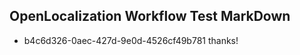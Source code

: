 ## OpenLocalization Workflow Test MarkDown
* b4c6d326-0aec-427d-9e0d-4526cf49b781 
thanks!<!--HONumber=Mar16_HO4-->
